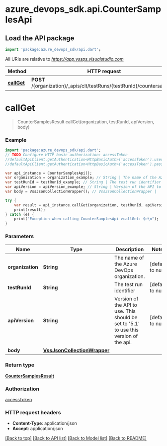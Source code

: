 # azure_devops_sdk.api.CounterSamplesApi

## Load the API package
```dart
import 'package:azure_devops_sdk/api.dart';
```

All URIs are relative to *https://app.vssps.visualstudio.com*

Method | HTTP request | Description
------------- | ------------- | -------------
[**callGet**](CounterSamplesApi.md#callGet) | **POST** /{organization}/_apis/clt/testRuns/{testRunId}/countersamples | 


# **callGet**
> CounterSamplesResult callGet(organization, testRunId, apiVersion, body)



### Example 
```dart
import 'package:azure_devops_sdk/api.dart';
// TODO Configure HTTP basic authorization: accessToken
//defaultApiClient.getAuthentication<HttpBasicAuth>('accessToken').username = 'YOUR_USERNAME'
//defaultApiClient.getAuthentication<HttpBasicAuth>('accessToken').password = 'YOUR_PASSWORD';

var api_instance = CounterSamplesApi();
var organization = organization_example; // String | The name of the Azure DevOps organization.
var testRunId = testRunId_example; // String | The test run identifier
var apiVersion = apiVersion_example; // String | Version of the API to use.  This should be set to '5.1' to use this version of the api.
var body = VssJsonCollectionWrapper(); // VssJsonCollectionWrapper | 

try { 
    var result = api_instance.callGet(organization, testRunId, apiVersion, body);
    print(result);
} catch (e) {
    print("Exception when calling CounterSamplesApi->callGet: $e\n");
}
```

### Parameters

Name | Type | Description  | Notes
------------- | ------------- | ------------- | -------------
 **organization** | **String**| The name of the Azure DevOps organization. | [default to null]
 **testRunId** | **String**| The test run identifier | [default to null]
 **apiVersion** | **String**| Version of the API to use.  This should be set to &#39;5.1&#39; to use this version of the api. | [default to null]
 **body** | [**VssJsonCollectionWrapper**](VssJsonCollectionWrapper.md)|  | 

### Return type

[**CounterSamplesResult**](CounterSamplesResult.md)

### Authorization

[accessToken](../README.md#accessToken)

### HTTP request headers

 - **Content-Type**: application/json
 - **Accept**: application/json

[[Back to top]](#) [[Back to API list]](../README.md#documentation-for-api-endpoints) [[Back to Model list]](../README.md#documentation-for-models) [[Back to README]](../README.md)

